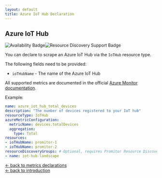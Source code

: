 ```yaml
---
layout: default
title: Azure IoT Hub Declaration
---
```


## Azure IoT Hub

![Availability Badge](https://img.shields.io/badge/Available%20Starting-v1.6-green.svg)![Resource Discovery Support Badge](https://img.shields.io/badge/Support%20for%20Resource%20Discovery-Yes-green.svg)

You can declare to scrape an Azure IoT Hub via the `IoTHub` resource type.

The following fields need to be provided:

- `ioTHubName` - The name of the Azure IoT Hub

All supported metrics are documented in the official [Azure Monitor documentation](https://docs.microsoft.com/en-us/azure/azure-monitor/platform/metrics-supported#microsoftdevicesiothubs).

Example:

```yaml
name: azure_iot_hub_total_devices
description: "The number of devices registered to your IoT hub"
resourceType: IoTHub
azureMetricConfiguration:
  metricName: devices.totalDevices
  aggregation:
    type: Total
resources:
- ioTHubName: promitor-1
- ioTHubName: promitor-2
resourceDiscoveryGroups: # Optional, requires Promitor Resource Discovery agent (https://promitor.io/concepts/how-it-works#using-resource-discovery)
- name: iot-hub-landscape
```

<!-- markdownlint-disable MD033 -->
[&larr; back to metrics declarations](/configuration/v2.x/metrics)<br />
[&larr; back to introduction](/)
<!-- markdownlint-enable -->
